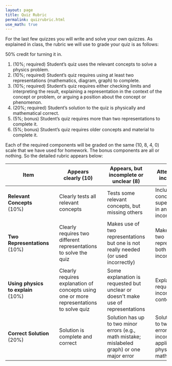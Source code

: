 ```yaml
---
layout: page
title: Quiz Rubric
permalink: quizrubric.html
use_math: true
---
```


For the last few quizzes you will write and solve your own quizzes. As explained in class, the rubric we will use to grade your quiz is as follows:

50% credit for turning it in.

1. (10%; required) Student’s quiz uses the relevant concepts to solve a physics problem.
2. (10%; required) Student’s quiz requires using at least two representations (mathematics, diagram, graph) to complete.
3. (10%; required) Student’s quiz requires either checking limits and interpreting the result, explaining a representation in the context of the concept or problem, or arguing a position about the concept or phenomenon.
4. (20%; required) Student’s solution to the quiz is physically and mathematical correct.
5. (5%; bonus) Student’s quiz requires more than two representations to complete it.
6. (5%; bonus) Student’s quiz requires older concepts and material to complete it.

Each of the required components will be graded on the same (10, 8, 4, 0) scale that we have used for homework. The bonus components are all or nothing. So the detailed rubric appears below:

| Item |  | Appears clearly (10) |  | Appears, but incomplete or unclear (8) |  | Attempted but incorrect (4) |  | Absent (0) |
|------|--|----------------------|--|----------------------|--|-----------------------------|--|------------------------------|
| **Relevant Concepts** (10%) |  |  Clearly tests all relevant concepts |  | Tests some relevant concepts, but missing others  |  | Includes concept superficially or in an physically incorrect way |  | Absent, no evidence |
| **Two Representations** (10%) |  | Clearly requires two different representations to solve the quiz |  | Makes use of two representations but one is not really needed (or used incorrectly) |  | Makes use of two representations, both used incorrectly |  | Absent, no evidence |
| **Using physics to explain** (10%)|  | Clearly requires explanation of concepts using one or more representations to solve quiz |  | Some explanation is requested but unclear or doesn't make use of representations |  | Explanation is requested but incorrect given context |  |  Absent, no evidence |
| **Correct Solution** (20%) |  | Solution is complete and correct |  | Solution has up to two minor errors (e.g., math mistake; mislabeled graph) or one major error |  | Solution has up to two major errors (e.g., incorrect application of physics or math)|  | Absent, no evidence |
